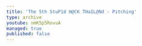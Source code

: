 ```yaml
---
title: 'The 5th StuP1d H@CK THaIL@Nd - Pitching'
type: archive
youtube: nmK5p5RovuA
managed: true
published: false
---
```

